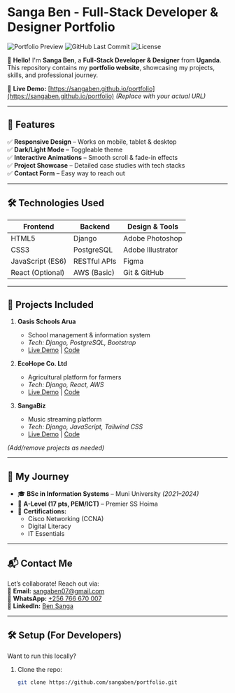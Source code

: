 # Sanga Ben - Full-Stack Developer & Designer Portfolio

![Portfolio Preview](https://img.shields.io/badge/Status-Live-brightgreen) 
![GitHub Last Commit](https://img.shields.io/github/last-commit/sangaben/portfolio) 
![License](https://img.shields.io/badge/License-MIT-blue)

👋 **Hello!** I'm **Sanga Ben**, a **Full-Stack Developer & Designer** from **Uganda**. This repository contains my **portfolio website**, showcasing my projects, skills, and professional journey.

🔗 **Live Demo:** [https://sangaben.github.io/portfolio](https://sangaben.github.io/portfolio) *(Replace with your actual URL)*

---

## 🚀 Features
✅ **Responsive Design** – Works on mobile, tablet & desktop  
✅ **Dark/Light Mode** – Toggleable theme  
✅ **Interactive Animations** – Smooth scroll & fade-in effects  
✅ **Project Showcase** – Detailed case studies with tech stacks  
✅ **Contact Form** – Easy way to reach out  

---

## 🛠️ Technologies Used
| Frontend          | Backend         | Design & Tools       |
|-------------------|-----------------|----------------------|
| HTML5            | Django          | Adobe Photoshop      |
| CSS3             | PostgreSQL      | Adobe Illustrator    |
| JavaScript (ES6) | RESTful APIs    | Figma                |
| React (Optional) | AWS (Basic)     | Git & GitHub         |

---

## 📂 Projects Included
1. **Oasis Schools Arua**  
   - School management & information system  
   - *Tech: Django, PostgreSQL, Bootstrap*  
   - [Live Demo](https://oasisschoolsarua.onrender.com) | [Code](https://github.com/sangaben/oasis-schools)  

2. **EcoHope Co. Ltd**  
   - Agricultural platform for farmers  
   - *Tech: Django, React, AWS*  
   - [Live Demo](https://ecohopecoltd.onrender.com) | [Code](https://github.com/sangaben/ecohope)  

3. **SangaBiz**  
   - Music streaming platform  
   - *Tech: Django, JavaScript, Tailwind CSS*  
   - [Live Demo](https://sangabiz.onrender.com) | [Code](https://github.com/sangaben/sangabiz)  

*(Add/remove projects as needed)*

---

## 🌟 My Journey
- 🎓 **BSc in Information Systems** – Muni University *(2021–2024)*  
- 🏫 **A-Level (17 pts, PEM/ICT)** – Premier SS Hoima  
- 📜 **Certifications:**  
  - Cisco Networking (CCNA)  
  - Digital Literacy  
  - IT Essentials  

---

## 📬 Contact Me
Let’s collaborate! Reach out via:  
📧 **Email:** [sangaben07@gmail.com](mailto:sangaben07@gmail.com)  
📱 **WhatsApp:** [+256 766 670 007](https://wa.me/256766670007)  
💼 **LinkedIn:** [Ben Sanga](https://www.linkedin.com/in/ben-sanga-a9b2032b1/)  

---

## 🛠️ Setup (For Developers)
Want to run this locally?  
1. Clone the repo:
   ```bash
   git clone https://github.com/sangaben/portfolio.git
